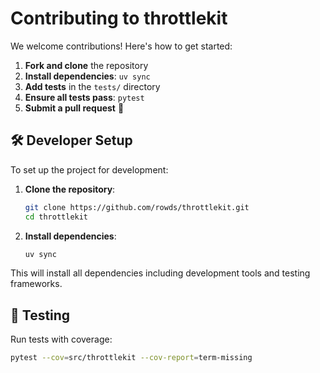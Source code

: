 # Contributing to throttlekit

We welcome contributions! Here's how to get started:

1. **Fork and clone** the repository
2. **Install dependencies**: `uv sync`
3. **Add tests** in the `tests/` directory
4. **Ensure all tests pass**: `pytest`
5. **Submit a pull request** 🚀

## 🛠️ Developer Setup

To set up the project for development:

1. **Clone the repository**:

   ```bash
   git clone https://github.com/rowds/throttlekit.git
   cd throttlekit
   ```

2. **Install dependencies**:

   ```bash
   uv sync
   ```

This will install all dependencies including development tools and testing frameworks.

## 🧪 Testing

Run tests with coverage:

```bash
pytest --cov=src/throttlekit --cov-report=term-missing
